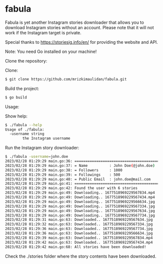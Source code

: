 # fabula

Fabula is yet another Instagram stories downloader that allows you to download Instagram stories without an account. Please note that it will not work if the Instagram target is private.

Special thanks to https://storiesig.info/en/ for providing the website and API.

Note: You need Go installed on your machine!

Clone the repository:

Clone:

```bash
$ git clone https://github.com/mrizkimaulidan/fabula.git
```

Build the project:
```bash
$ go build
```

Usage:

Show help:

```bash
$ ./fabula --help
Usage of ./fabula:
  -username string
        the Instagram username
```

Run the Instagram story downloader:

```bash
$ ./fabula -username=john.doe
2023/02/28 01:29:29 main.go:36: =======================================
2023/02/28 01:29:29 main.go:37: = Name          : John Doe(@john.doe)
2023/02/28 01:29:29 main.go:38: = Followers     : 1000
2023/02/28 01:29:29 main.go:39: = Followings    : 500
2023/02/28 01:29:29 main.go:40: = Public Email  : john.doe@mail.com
2023/02/28 01:29:29 main.go:41: =======================================
2023/02/28 01:29:29 main.go:42: Found the user with 6 stories
2023/02/28 01:29:29 main.go:49: Downloading.. 1677518969229567834.mp4
2023/02/28 01:29:29 main.go:49: Downloading.. 1677518969229567434.mp4
2023/02/28 01:29:29 main.go:49: Downloading.. 1677518969229566634.jpg
2023/02/28 01:29:29 main.go:49: Downloading.. 1677518969229567334.jpg
2023/02/28 01:29:29 main.go:49: Downloading.. 1677518969229567634.jpg
2023/02/28 01:29:29 main.go:49: Downloading.. 1677518969229567734.jpg
2023/02/28 01:29:31 main.go:63: Downloaded.. 1677518969229567634.jpg
2023/02/28 01:29:32 main.go:63: Downloaded.. 1677518969229567334.jpg
2023/02/28 01:29:36 main.go:63: Downloaded.. 1677518969229567734.jpg
2023/02/28 01:29:36 main.go:63: Downloaded.. 1677518969229566634.jpg
2023/02/28 01:29:39 main.go:63: Downloaded.. 1677518969229567834.mp4
2023/02/28 01:29:42 main.go:63: Downloaded.. 1677518969229567434.mp4
2023/02/28 01:29:42 main.go:68: All stories have been downloaded!
```

Check the ./stories folder where the story contents have been downloaded.